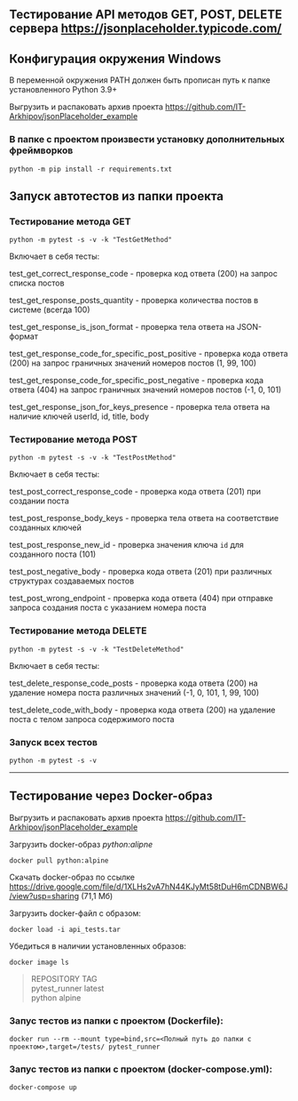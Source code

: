 ## Тестирование API методов GET, POST, DELETE сервера https://jsonplaceholder.typicode.com/

## Конфигурация окружения Windows
В переменной окружения PATH должен быть прописан путь к папке установленного Python 3.9+

Выгрузить и распаковать архив проекта https://github.com/IT-Arkhipov/jsonPlaceholder_example

### В папке с проектом произвести установку дополнительных фреймворков

`python -m pip install -r requirements.txt`

## Запуск автотестов из папки проекта

### Тестирование метода GET

`python -m pytest -s -v -k "TestGetMethod"`

Включает в себя тесты:

test_get_correct_response_code - проверка код ответа (200) на запрос списка постов

test_get_response_posts_quantity - проверка количества постов в системе (всегда 100)

test_get_response_is_json_format - проверка тела ответа на JSON-формат

test_get_response_code_for_specific_post_positive - проверка кода ответа (200) на запрос граничных значений номеров постов (1, 99, 100)

test_get_response_code_for_specific_post_negative - проверка кода ответа (404) на запрос граничных значений номеров постов (-1, 0, 101)

test_get_response_json_for_keys_presence - проверка тела ответа на наличие ключей userId, id, title, body

### Тестирование метода POST

`python -m pytest -s -v -k "TestPostMethod"`

Включает в себя тесты:

test_post_correct_response_code - проверка кода ответа (201) при создании поста

test_post_response_body_keys - проверка тела ответа на соответствие созданных ключей

test_post_response_new_id - проверка значения ключа `id` для созданного поста (101)

test_post_negative_body - проверка кода ответа (201) при различных структурах создаваемых постов

test_post_wrong_endpoint - проверка кода ответа (404) при отправке запроса создания поста с указанием номера поста

### Тестирование метода DELETE

`python -m pytest -s -v -k "TestDeleteMethod"`

Включает в себя тесты:

test_delete_response_code_posts - проверка кода ответа (200) на удаление номера поста различных значений (-1, 0, 101, 1, 99, 100)

test_delete_code_with_body - проверка кода ответа (200) на удаление поста с телом запроса содержимого поста

### Запуск всех тестов

`python -m pytest -s -v`

---

## Тестирование через Docker-образ

Выгрузить и распаковать архив проекта https://github.com/IT-Arkhipov/jsonPlaceholder_example

Загрузить docker-образ _python:alipne_

`docker pull python:alpine`

Скачать docker-образ по ссылке https://drive.google.com/file/d/1XLHs2vA7hN44KJyMt58tDuH6mCDNBW6J/view?usp=sharing (71,1 Мб)

Загрузить docker-файл с образом:

`docker load -i api_tests.tar`

Убедиться в наличии установленных образов:

`docker image ls`



> REPOSITORY      TAG     
> pytest_runner   latest    
> python          alpine    



### Запус тестов из папки с проектом (Dockerfile):

`docker run --rm --mount type=bind,src=<Полный путь до папки с проектом>,target=/tests/ pytest_runner`


### Запус тестов из папки с проектом (docker-compose.yml):

`docker-compose up`
